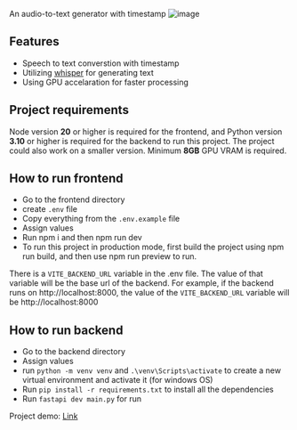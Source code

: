 An audio-to-text generator with timestamp
![image](https://github.com/user-attachments/assets/155ff819-e206-410e-b9ab-51d7cf27e461)

## Features
- Speech to text converstion with timestamp
- Utilizing [whisper](https://github.com/openai/whisper) for generating text
- Using GPU accelaration for faster processing

## Project requirements
Node version **20** or higher is required for the frontend, and Python version **3.10** or higher is required for the backend to run this project. The project could also work on a smaller version. Minimum **8GB** GPU VRAM is required. 

## How to run frontend
- Go to the frontend directory
- create `.env` file
- Copy everything from the `.env.example` file
- Assign values
- Run npm i and then npm run dev
- To run this project in production mode, first build the project using npm run build, and then use npm run preview to run.

There is a `VITE_BACKEND_URL` variable in the .env file. The value of that variable will be the base url of the backend. For example, if the backend runs on http://localhost:8000, the value of the `VITE_BACKEND_URL` variable will be http://localhost:8000

## How to run backend
- Go to the backend directory
- Assign values
- run `python -m venv venv` and `.\venv\Scripts\activate` to create a new virtual environment and activate it (for windows OS)
- Run `pip install -r requirements.txt` to install all the dependencies
- Run `fastapi dev main.py` for run

Project demo: [Link](https://youtu.be/JMygNyHvT4E?si=wQrG7CCYu0EdhgEh)
